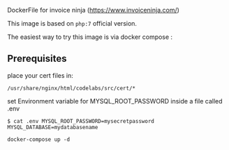 DockerFile for invoice ninja (https://www.invoiceninja.com/)

This image is based on `php:7` official version.

The easiest way to try this image is via docker compose :

## Prerequisites
place your cert files in: 

`/usr/share/nginx/html/codelabs/src/cert/*`

set Environment variable for MYSQL_ROOT_PASSWORD inside a file called .env

`
$ cat .env
MYSQL_ROOT_PASSWORD=mysecretpassword
MYSQL_DATABASE=mydatabasename
`


```
docker-compose up -d
```

